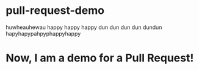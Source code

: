# pull-request-demo

huwheauhewau
happy happy happy
dun dun dun dun dundun
hapyhapypahpyphappyhappy

# Now, I am a demo for a Pull Request!
